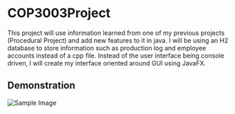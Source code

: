 # COP3003Project

This project will use information learned from one of my previous projects (Procedural Project) and add new features to it in java.
I will be using an H2 database to store information such as production log and employee accounts instead of a cpp file. Instead of the user interface being console driven, I will create my interface oriented around GUI using JavaFX. 

## Demonstration
![Sample Image](https://gyazo.com/7a73b90d1b63c24f503bd75d40307338.png)

